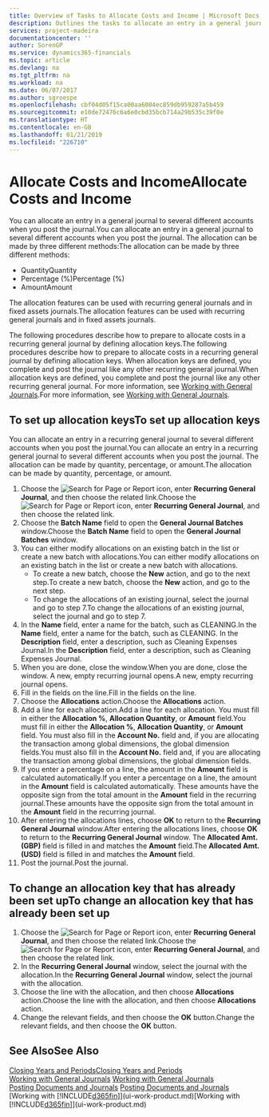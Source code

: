 ```yaml
---
title: Overview of Tasks to Allocate Costs and Income | Microsoft Docs
description: Outlines the tasks to allocate an entry in a general journal to several different accounts when you post the journal.
services: project-madeira
documentationcenter: ''
author: SorenGP
ms.service: dynamics365-financials
ms.topic: article
ms.devlang: na
ms.tgt_pltfrm: na
ms.workload: na
ms.date: 06/07/2017
ms.author: sgroespe
ms.openlocfilehash: cbf04d05f15ca00aa6004ec859db959287a5b459
ms.sourcegitcommit: e10de72476c6a6e0cbd35bcb714a29b535c39f0e
ms.translationtype: HT
ms.contentlocale: en-GB
ms.lasthandoff: 01/21/2019
ms.locfileid: "226710"
---
```

# <a name="allocate-costs-and-income"></a><span data-ttu-id="bf524-103">Allocate Costs and Income</span><span class="sxs-lookup"><span data-stu-id="bf524-103">Allocate Costs and Income</span></span>
<span data-ttu-id="bf524-104">You can allocate an entry in a general journal to several different accounts when you post the journal.</span><span class="sxs-lookup"><span data-stu-id="bf524-104">You can allocate an entry in a general journal to several different accounts when you post the journal.</span></span> <span data-ttu-id="bf524-105">The allocation can be made by three different methods:</span><span class="sxs-lookup"><span data-stu-id="bf524-105">The allocation can be made by three different methods:</span></span>

* <span data-ttu-id="bf524-106">Quantity</span><span class="sxs-lookup"><span data-stu-id="bf524-106">Quantity</span></span>
* <span data-ttu-id="bf524-107">Percentage (%)</span><span class="sxs-lookup"><span data-stu-id="bf524-107">Percentage (%)</span></span>
* <span data-ttu-id="bf524-108">Amount</span><span class="sxs-lookup"><span data-stu-id="bf524-108">Amount</span></span>

<span data-ttu-id="bf524-109">The allocation features can be used with recurring general journals and in fixed assets journals.</span><span class="sxs-lookup"><span data-stu-id="bf524-109">The allocation features can be used with recurring general journals and in fixed assets journals.</span></span>
<!--You can also distribute the cost or revenue of a line to an intercompany partner when you post a sales or purchase document. When you post the document, a line will be posted in your general journal, and a corresponding line will be created in the intercompany outbox.-->

<span data-ttu-id="bf524-110">The following procedures describe how to prepare to allocate costs in a recurring general journal by defining allocation keys.</span><span class="sxs-lookup"><span data-stu-id="bf524-110">The following procedures describe how to prepare to allocate costs in a recurring general journal by defining allocation keys.</span></span> <span data-ttu-id="bf524-111">When allocation keys are defined, you complete and post the journal like any other recurring general journal.</span><span class="sxs-lookup"><span data-stu-id="bf524-111">When allocation keys are defined, you complete and post the journal like any other recurring general journal.</span></span> <span data-ttu-id="bf524-112">For more information, see [Working with General Journals](ui-work-general-journals.md).</span><span class="sxs-lookup"><span data-stu-id="bf524-112">For more information, see [Working with General Journals](ui-work-general-journals.md).</span></span>

## <a name="to-set-up-allocation-keys"></a><span data-ttu-id="bf524-113">To set up allocation keys</span><span class="sxs-lookup"><span data-stu-id="bf524-113">To set up allocation keys</span></span>
<span data-ttu-id="bf524-114">You can allocate an entry in a recurring general journal to several different accounts when you post the journal.</span><span class="sxs-lookup"><span data-stu-id="bf524-114">You can allocate an entry in a recurring general journal to several different accounts when you post the journal.</span></span> <span data-ttu-id="bf524-115">The allocation can be made by quantity, percentage, or amount.</span><span class="sxs-lookup"><span data-stu-id="bf524-115">The allocation can be made by quantity, percentage, or amount.</span></span>
1. <span data-ttu-id="bf524-116">Choose the ![Search for Page or Report](media/ui-search/search_small.png "Search for Page or Report icon") icon, enter **Recurring General Journal**, and then choose the related link.</span><span class="sxs-lookup"><span data-stu-id="bf524-116">Choose the ![Search for Page or Report](media/ui-search/search_small.png "Search for Page or Report icon") icon, enter **Recurring General Journal**, and then choose the related link.</span></span>
2. <span data-ttu-id="bf524-117">Choose the **Batch Name** field to open the **General Journal Batches** window.</span><span class="sxs-lookup"><span data-stu-id="bf524-117">Choose the **Batch Name** field to open the **General Journal Batches** window.</span></span>
3. <span data-ttu-id="bf524-118">You can either modify allocations on an existing batch in the list or create a new batch with allocations.</span><span class="sxs-lookup"><span data-stu-id="bf524-118">You can either modify allocations on an existing batch in the list or create a new batch with allocations.</span></span>
   * <span data-ttu-id="bf524-119">To create a new batch, choose the **New** action, and go to the next step.</span><span class="sxs-lookup"><span data-stu-id="bf524-119">To create a new batch, choose the **New** action, and go to the next step.</span></span>
   * <span data-ttu-id="bf524-120">To change the allocations of an existing journal, select the journal and go to step 7.</span><span class="sxs-lookup"><span data-stu-id="bf524-120">To change the allocations of an existing journal, select the journal and go to step 7.</span></span>    
4. <span data-ttu-id="bf524-121">In the **Name** field, enter a name for the batch, such as CLEANING.</span><span class="sxs-lookup"><span data-stu-id="bf524-121">In the **Name** field, enter a name for the batch, such as CLEANING.</span></span> <span data-ttu-id="bf524-122">In the **Description** field, enter a description, such as Cleaning Expenses Journal.</span><span class="sxs-lookup"><span data-stu-id="bf524-122">In the **Description** field, enter a description, such as Cleaning Expenses Journal.</span></span>
5. <span data-ttu-id="bf524-123">When you are done, close the window.</span><span class="sxs-lookup"><span data-stu-id="bf524-123">When you are done, close the window.</span></span> <span data-ttu-id="bf524-124">A new, empty recurring journal opens.</span><span class="sxs-lookup"><span data-stu-id="bf524-124">A new, empty recurring journal opens.</span></span>
6. <span data-ttu-id="bf524-125">Fill in the fields on the line.</span><span class="sxs-lookup"><span data-stu-id="bf524-125">Fill in the fields on the line.</span></span>
7. <span data-ttu-id="bf524-126">Choose the **Allocations** action.</span><span class="sxs-lookup"><span data-stu-id="bf524-126">Choose the **Allocations** action.</span></span>
8. <span data-ttu-id="bf524-127">Add a line for each allocation.</span><span class="sxs-lookup"><span data-stu-id="bf524-127">Add a line for each allocation.</span></span> <span data-ttu-id="bf524-128">You must fill in either the **Allocation %**, **Allocation Quantity**, or **Amount** field.</span><span class="sxs-lookup"><span data-stu-id="bf524-128">You must fill in either the **Allocation %**, **Allocation Quantity**, or **Amount** field.</span></span> <span data-ttu-id="bf524-129">You must also fill in the **Account No.** field and, if you are allocating the transaction among global dimensions, the global dimension fields.</span><span class="sxs-lookup"><span data-stu-id="bf524-129">You must also fill in the **Account No.** field and, if you are allocating the transaction among global dimensions, the global dimension fields.</span></span>
9. <span data-ttu-id="bf524-130">If you enter a percentage on a line, the amount in the **Amount** field is calculated automatically.</span><span class="sxs-lookup"><span data-stu-id="bf524-130">If you enter a percentage on a line, the amount in the **Amount** field is calculated automatically.</span></span> <span data-ttu-id="bf524-131">These amounts have the opposite sign from the total amount in the **Amount** field in the recurring journal.</span><span class="sxs-lookup"><span data-stu-id="bf524-131">These amounts have the opposite sign from the total amount in the **Amount** field in the recurring journal.</span></span>
10. <span data-ttu-id="bf524-132">After entering the allocations lines, choose **OK** to return to the **Recurring General Journal** window.</span><span class="sxs-lookup"><span data-stu-id="bf524-132">After entering the allocations lines, choose **OK** to return to the **Recurring General Journal** window.</span></span> <span data-ttu-id="bf524-133">The **Allocated Amt. (GBP)** field is filled in and matches the **Amount** field.</span><span class="sxs-lookup"><span data-stu-id="bf524-133">The **Allocated Amt. (USD)** field is filled in and matches the **Amount** field.</span></span>
11. <span data-ttu-id="bf524-134">Post the journal.</span><span class="sxs-lookup"><span data-stu-id="bf524-134">Post the journal.</span></span>

## <a name="to-change-an-allocation-key-that-has-already-been-set-up"></a><span data-ttu-id="bf524-135">To change an allocation key that has already been set up</span><span class="sxs-lookup"><span data-stu-id="bf524-135">To change an allocation key that has already been set up</span></span>
1. <span data-ttu-id="bf524-136">Choose the ![Search for Page or Report](media/ui-search/search_small.png "Search for Page or Report icon") icon, enter **Recurring General Journal**, and then choose the related link.</span><span class="sxs-lookup"><span data-stu-id="bf524-136">Choose the ![Search for Page or Report](media/ui-search/search_small.png "Search for Page or Report icon") icon, enter **Recurring General Journal**, and then choose the related link.</span></span>
2. <span data-ttu-id="bf524-137">In the **Recurring General Journal** window, select the journal with the allocation.</span><span class="sxs-lookup"><span data-stu-id="bf524-137">In the **Recurring General Journal** window, select the journal with the allocation.</span></span>
3. <span data-ttu-id="bf524-138">Choose the line with the allocation, and then choose **Allocations** action.</span><span class="sxs-lookup"><span data-stu-id="bf524-138">Choose the line with the allocation, and then choose **Allocations** action.</span></span>
4. <span data-ttu-id="bf524-139">Change the relevant fields, and then choose the **OK** button.</span><span class="sxs-lookup"><span data-stu-id="bf524-139">Change the relevant fields, and then choose the **OK** button.</span></span>

## <a name="see-also"></a><span data-ttu-id="bf524-140">See Also</span><span class="sxs-lookup"><span data-stu-id="bf524-140">See Also</span></span>
[<span data-ttu-id="bf524-141">Closing Years and Periods</span><span class="sxs-lookup"><span data-stu-id="bf524-141">Closing Years and Periods</span></span>](year-close-years-periods.md)  
<span data-ttu-id="bf524-142">[Working with General Journals](ui-work-general-journals.md)  </span><span class="sxs-lookup"><span data-stu-id="bf524-142">[Working with General Journals](ui-work-general-journals.md)  </span></span>  
<span data-ttu-id="bf524-143">[Posting Documents and Journals](ui-post-documents-journals.md)  </span><span class="sxs-lookup"><span data-stu-id="bf524-143">[Posting Documents and Journals](ui-post-documents-journals.md)  </span></span>  
<span data-ttu-id="bf524-144">[Working with [!INCLUDE[d365fin](includes/d365fin_md.md)]](ui-work-product.md)</span><span class="sxs-lookup"><span data-stu-id="bf524-144">[Working with [!INCLUDE[d365fin](includes/d365fin_md.md)]](ui-work-product.md)</span></span>
